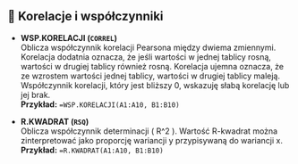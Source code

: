 ## 🔗 Korelacje i współczynniki

- **WSP.KORELACJI (`CORREL`)**  
  Oblicza współczynnik korelacji Pearsona między dwiema zmiennymi. Korelacja dodatnia oznacza, że jeśli wartości w jednej tablicy rosną, wartości w drugiej tablicy również rosną. Korelacja ujemna oznacza, że ze wzrostem wartości jednej tablicy, wartości w drugiej tablicy maleją. Współczynnik korelacji, który jest bliższy 0, wskazuję słabą korelację lub jej brak.  
  **Przykład:** `=WSP.KORELACJI(A1:A10, B1:B10)`

- **R.KWADRAT (`RSQ`)**  
  Oblicza współczynnik determinacji \( R^2 \). Wartość R-kwadrat można zinterpretować jako proporcję wariancji y przypisywaną do wariancji x.  
  **Przykład:** `=R.KWADRAT(A1:A10, B1:B10)`